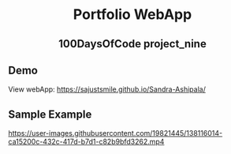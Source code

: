 <!-- PROJECT TITLE -->
  <h1 align="center">Portfolio WebApp</h1>
 <h2 2 align="center">
    100DaysOfCode project_nine
    <br />
    </h2>
    
   ## Demo
   View webApp: https://sajustsmile.github.io/Sandra-Ashipala/
    
   ## Sample Example
   https://user-images.githubusercontent.com/19821445/138116014-ca15200c-432c-417d-b7d1-c82b9bfd3262.mp4

